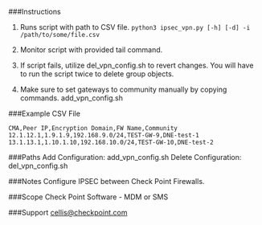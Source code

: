 ###Instructions

1. Runs script with path to CSV file. 
```python3 ipsec_vpn.py [-h] [-d] -i /path/to/some/file.csv```

2. Monitor script with provided tail command. 

3. If script fails, utilize del_vpn_config.sh to revert changes. 
You will have to run the script twice to delete group objects. 

4. Make sure to set gateways to community manually by copying commands. 
add_vpn_config.sh

###Example CSV File
```
CMA,Peer IP,Encryption Domain,FW Name,Community
12.1.12.1,1.9.1.9,192.168.9.0/24,TEST-GW-9,DNE-test-1
13.1.13.1,1.10.1.10,192.168.10.0/24,TEST-GW-10,DNE-test-2
```

###Paths
Add Configuration: add_vpn_config.sh
Delete Configuration: del_vpn_config.sh

###Notes
Configure IPSEC between Check Point Firewalls. 

###Scope
Check Point Software - MDM or SMS 

###Support
cellis@checkpoint.com
